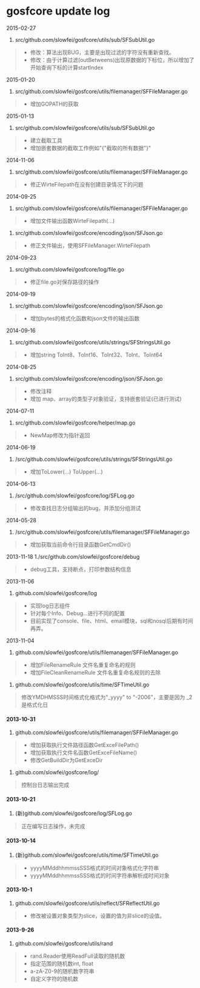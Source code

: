 gosfcore update log
=============

2015-02-27
1. src/github.com/slowfei/gosfcore/utils/sub/SFSubUtil.go
> * 修改：算法出现BUG，主要是出现过滤的字符没有重新查找。
> * 修改：由于计算过滤(outBetweens)出现原数据的下标位，所以增加了开始查询下标的计算startIndex

2015-01-20
1. src/github.com/slowfei/gosfcore/utils/filemanager/SFFileManager.go
> * 增加GOPATH的获取

2015-01-13
1. src/github.com/slowfei/gosfcore/utils/sub/SFSubUtil.go
> * 建立截取工具
> * 增加嵌套数据的截取工作例如"{"截取的所有数据"}"

2014-11-06
1. src/github.com/slowfei/gosfcore/utils/filemanager/SFFileManager.go
> * 修正WirteFilepath在没有创建目录情况下的问题

2014-09-25
1. src/github.com/slowfei/gosfcore/utils/filemanager/SFFileManager.go
> * 增加文件输出函数WirteFilepath(...)
1. src/github.com/slowfei/gosfcore/encoding/json/SFJson.go
> * 修正文件输出，使用SFFileManager.WirteFilepath


2014-09-23
1. src/github.com/slowfei/gosfcore/log/file.go
> * 修正file.go对保存路径的操作

2014-09-19
1. src/github.com/slowfei/gosfcore/encoding/json/SFJson.go
> * 增加bytes的格式化函数和json文件的输出函数

2014-09-16
1. src/github.com/slowfei/gosfcore/utils/strings/SFStringsUtil.go
> * 增加string ToInt8、ToInt16、ToInt32、ToInt、ToInt64

2014-08-25
1. src/github.com/slowfei/gosfcore/encoding/json/SFJson.go
> * 修改注释
> * 增加 map、array的类型子对象验证，支持嵌套验证(已进行测试)

2014-07-11
1. src/github.com/slowfei/gosfcore/helper/map.go
> * NewMap修改为指针返回

2014-06-19
1. /src/github.com/slowfei/gosfcore/utils/strings/SFStringsUtil.go
> * 增加ToLower(...)  ToUpper(...)

2014-06-13
1. /src/github.com/slowfei/gosfcore/log/SFLog.go
> * 修改查找日志分组输出的bug，并添加分组测试

2014-05-28
1. /src/github.com/slowfei/gosfcore/utils/filemanager/SFFileManager.go
> * 增加获取当前命令行目录函数GetCmdDir()

2013-11-18
1./src/github.com/slowfei/gosfcore/debug
> * debug工具，支持断点，打印参数结构信息

2013-11-06
1. github.com/slowfei/gosfcore/log
> * 实现log日志组件
> * 针对每个Info、Debug...进行不同的配置
> * 目前实现了console、file、html、email模块，sql和nosql后期有时间再弄。

2013-11-04
1. github.com/slowfei/gosfcore/utils/filemanager/SFFileManager.go
> * 增加FileRenameRule 文件名重复命名的规则
> * 增加FileCleanRenameRule 文件名重复命名规则的去除
1. github.com/slowfei/gosfcore/utils/time/SFTimeUtil.go
> 修改YMDHMSSS时间格式化格式为"_yyyy" to "-2006"，主要是因为 _2 是格式化日

#### 2013-10-31
1. github.com/slowfei/gosfcore/utils/filemanager/SFFileManager.go
> * 增加获取执行文件路径函数GetExceFilePath()
> * 增加获取执行文件名函数GetExceFileName()
> * 修改GetBuildDir为GetExceDir

1. github.com/slowfei/gosfcore/log/
> 控制台日志输出完成

#### 2013-10-21
1. (新)github.com/slowfei/gosfcore/log/SFLog.go
> 正在编写日志操作，未完成

#### 2013-10-14
1. (新)github.com/slowfei/gosfcore/utils/time/SFTimeUtil.go
> * yyyyMMddhhmmssSSS格式的时间对象格式化字符串
> * yyyyMMddhhmmssSSS格式的时间字符串解析成时间对象

#### 2013-10-1
1. github.com/slowfei/gosfcore/utils/reflect/SFReflectUtil.go
> * 修改被设置对象类型为slice，设置的值为非slice的设值。

#### 2013-9-26
1. github.com/slowfei/gosfcore/utils/rand
> * rand.Reader使用ReadFull读取的随机数
> * 指定范围的随机数int, float
> * a-zA-Z0-9的随机数字符串
> * 自定义字符的随机数 